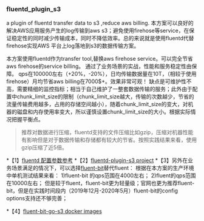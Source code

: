 ### fluentd_plugin_s3
a plugin of fluentd transfer data to s3 ,reduce aws billing.
本方案可以良好的解决AWS应用服务产生的log传输到aws s3；避免使用firehose等service，在保证稳定性的同时减少传输成本，同时不降低效率。总的来说就是使用fluentd代替firehose实现AWS 平台上log落地到s3的数据传输方案。

本方案使用fluentd作为transfer tool,替换aws firehose service。可以完全节省aws firehose的service billing。
通过了业务场景的实战，性能和服务稳定性由保障。
qps在100000左右（+20%，-20%），日均传输数据量在10T，（相较于使用firehose）月均节省aws billing在7000$+。效果非常可观！
缺点是可维护性不高，需要精细的监控指标；相当于自己维护了一整套数据传输的服务；此外由于配置中chunk_limit_size的限制（chunk_limit_size越大，传输的次数越少，节省的流量传输费用越多，占用的存储空间越小），随着chunk_limit_size的变大，对机器的磁盘和内存使用率变大，所以谨慎设置chunk_limit_size的大小。根据实际情况把握平衡点。
 > 推荐对数据进行压缩，fluentd支持的文件压缩比如gzip，压缩对机器性能有影响但是对于数据传输和存储都有较大的节省。按照实践结果来看，使用gzip压缩了近5倍。


*【1】[fluentd 配置参数参考](https://docs.fluentd.org/output/s3)
*【2】[fluentd-plugin-s3 project](https://github.com/fluent/fluent-plugin-s3)
*【3】另外在业务场景满足的情况下，可以选择[fluent-bit](https://docs.fluentbit.io/manual/)替代fluent：
    根据在本方案的生产环境中单机测试结果来看：
        1)fluent-bit 的qps范围在4000左右；
        2)fluent的qps范围在10000左右；
    但是较于fluent，fluent-bit更为轻量级；官网也更为推荐fluent-bit，但是在实践时间段内（2019年12月-2020年5月）fluent-bit的config options支持还不够完善；

*【4】[fluent-bit-go-s3 docker images](https://hub.docker.com/r/cosmo0920/fluent-bit-go-s3/dockerfile)
 
